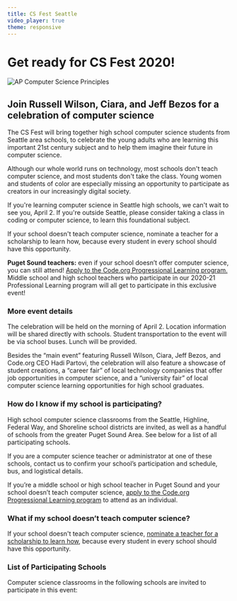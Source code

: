 ```yaml
---
title: CS Fest Seattle
video_player: true
theme: responsive
---
```

# Get ready for CS Fest 2020!
![AP Computer Science Principles](/images/fit-700/hero-image-plualsight-2019.png)
## Join Russell Wilson, Ciara, and Jeff Bezos for a celebration of computer science

The CS Fest will bring together high school computer science students from Seattle area schools, to celebrate the young adults who are learning this important 21st century subject and to help them imagine their future in computer science.

Although our whole world runs on technology, most schools don't teach computer science, and most students don't take the class. Young women and students of color are especially missing an opportunity to participate as creators in our increasingly digital society.

If you're learning computer science in Seattle high schools, we can't wait to see you, April 2. If you're outside Seattle, please consider taking a class in coding or computer science, to learn this foundational subject.

If your school doesn't teach computer science, nominate a teacher for a scholarship to learn how, because every student in every school should have this opportunity.

**Puget Sound teachers:** even if your school doesn’t offer computer science, you can still attend! [Apply to the Code.org Progressional Learning program.](https://code.org/nominate) Middle school and high school teachers who participate in our 2020-21 Professional Learning program will all get to participate in this exclusive event!

### **More event details**
The celebration will be held on the morning of April 2. Location information will be shared directly with schools.  Student transportation to the event will be via school buses. Lunch will be provided.

Besides the “main event” featuring Russell Wilson, Ciara, Jeff Bezos, and Code.org CEO Hadi Partovi, the celebration will also feature a showcase of student creations, a “career fair” of local technology companies that offer job opportunities in computer science, and a “university fair” of local computer science learning opportunities for high school graduates.

### **How do I know if my school is participating?**
High school computer science classrooms from the Seattle, Highline, Federal Way, and Shoreline school districts are invited, as well as a handful of schools from the greater Puget Sound Area. See below for a list of all participating schools.

If you are a computer science teacher or administrator at one of these schools, contact us to confirm your school’s participation and schedule, bus, and logistical details.

If you’re a middle school or high school teacher in Puget Sound and your school doesn’t teach computer science, [apply to the Code.org Progressional Learning program](https://code.org/educate/professional-learning) to attend as an individual.

### **What if my school doesn’t teach computer science?**
If your school doesn't teach computer science, [nominate a teacher for a scholarship to learn how](https://code.org/nominate), because every student in every school should have this opportunity.


### **List of Participating Schools**
Computer science classrooms in the following schools are invited to participate in this event:
